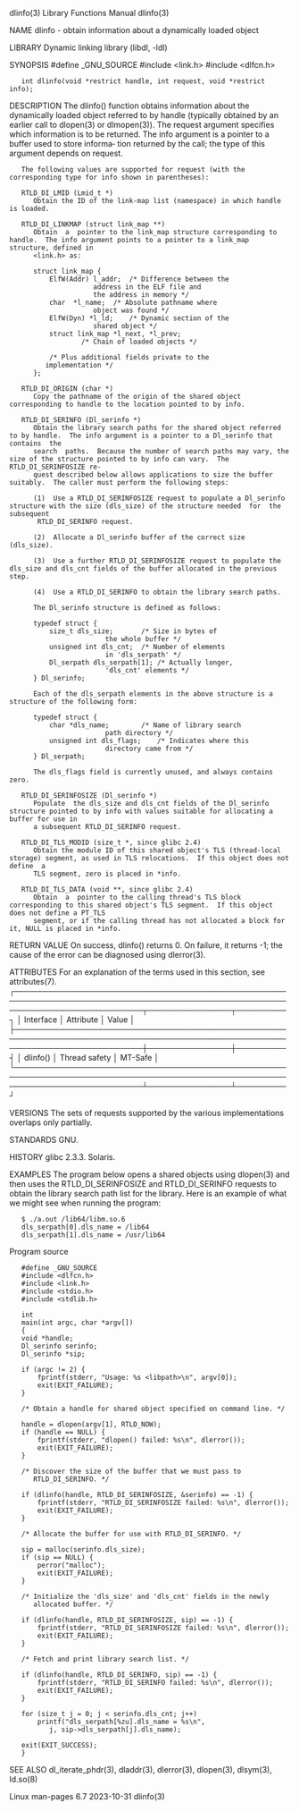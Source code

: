 dlinfo(3)							   Library Functions Manual							     dlinfo(3)

NAME
       dlinfo - obtain information about a dynamically loaded object

LIBRARY
       Dynamic linking library (libdl, -ldl)

SYNOPSIS
       #define _GNU_SOURCE
       #include <link.h>
       #include <dlfcn.h>

       int dlinfo(void *restrict handle, int request, void *restrict info);

DESCRIPTION
       The dlinfo() function obtains information about the dynamically loaded object referred to by handle (typically obtained by an earlier call to dlopen(3)
       or dlmopen(3)).	The request argument specifies which information is to be returned.  The info argument is a pointer to a buffer used to store informa‐
       tion returned by the call; the type of this argument depends on request.

       The following values are supported for request (with the corresponding type for info shown in parentheses):

       RTLD_DI_LMID (Lmid_t *)
	      Obtain the ID of the link-map list (namespace) in which handle is loaded.

       RTLD_DI_LINKMAP (struct link_map **)
	      Obtain  a	 pointer to the link_map structure corresponding to handle.  The info argument points to a pointer to a link_map structure, defined in
	      <link.h> as:

		  struct link_map {
		      ElfW(Addr) l_addr;  /* Difference between the
					     address in the ELF file and
					     the address in memory */
		      char	*l_name;  /* Absolute pathname where
					     object was found */
		      ElfW(Dyn) *l_ld;	  /* Dynamic section of the
					     shared object */
		      struct link_map *l_next, *l_prev;
					  /* Chain of loaded objects */

		      /* Plus additional fields private to the
			 implementation */
		  };

       RTLD_DI_ORIGIN (char *)
	      Copy the pathname of the origin of the shared object corresponding to handle to the location pointed to by info.

       RTLD_DI_SERINFO (Dl_serinfo *)
	      Obtain the library search paths for the shared object referred to by handle.  The info argument is a pointer to a Dl_serinfo that	 contains  the
	      search  paths.  Because the number of search paths may vary, the size of the structure pointed to by info can vary.  The RTLD_DI_SERINFOSIZE re‐
	      quest described below allows applications to size the buffer suitably.  The caller must perform the following steps:

	      (1)  Use a RTLD_DI_SERINFOSIZE request to populate a Dl_serinfo structure with the size (dls_size) of the structure needed  for  the  subsequent
		   RTLD_DI_SERINFO request.

	      (2)  Allocate a Dl_serinfo buffer of the correct size (dls_size).

	      (3)  Use a further RTLD_DI_SERINFOSIZE request to populate the dls_size and dls_cnt fields of the buffer allocated in the previous step.

	      (4)  Use a RTLD_DI_SERINFO to obtain the library search paths.

	      The Dl_serinfo structure is defined as follows:

		  typedef struct {
		      size_t dls_size;		 /* Size in bytes of
						    the whole buffer */
		      unsigned int dls_cnt;	 /* Number of elements
						    in 'dls_serpath' */
		      Dl_serpath dls_serpath[1]; /* Actually longer,
						    'dls_cnt' elements */
		  } Dl_serinfo;

	      Each of the dls_serpath elements in the above structure is a structure of the following form:

		  typedef struct {
		      char *dls_name;		 /* Name of library search
						    path directory */
		      unsigned int dls_flags;	 /* Indicates where this
						    directory came from */
		  } Dl_serpath;

	      The dls_flags field is currently unused, and always contains zero.

       RTLD_DI_SERINFOSIZE (Dl_serinfo *)
	      Populate	the dls_size and dls_cnt fields of the Dl_serinfo structure pointed to by info with values suitable for allocating a buffer for use in
	      a subsequent RTLD_DI_SERINFO request.

       RTLD_DI_TLS_MODID (size_t *, since glibc 2.4)
	      Obtain the module ID of this shared object's TLS (thread-local storage) segment, as used in TLS relocations.  If this object does not  define  a
	      TLS segment, zero is placed in *info.

       RTLD_DI_TLS_DATA (void **, since glibc 2.4)
	      Obtain  a	 pointer to the calling thread's TLS block corresponding to this shared object's TLS segment.  If this object does not define a PT_TLS
	      segment, or if the calling thread has not allocated a block for it, NULL is placed in *info.

RETURN VALUE
       On success, dlinfo() returns 0.	On failure, it returns -1; the cause of the error can be diagnosed using dlerror(3).

ATTRIBUTES
       For an explanation of the terms used in this section, see attributes(7).
       ┌───────────────────────────────────────────────────────────────────────────────────────────────────────────────────────────┬───────────────┬─────────┐
       │ Interface														   │ Attribute	   │ Value   │
       ├───────────────────────────────────────────────────────────────────────────────────────────────────────────────────────────┼───────────────┼─────────┤
       │ dlinfo()														   │ Thread safety │ MT-Safe │
       └───────────────────────────────────────────────────────────────────────────────────────────────────────────────────────────┴───────────────┴─────────┘

VERSIONS
       The sets of requests supported by the various implementations overlaps only partially.

STANDARDS
       GNU.

HISTORY
       glibc 2.3.3.  Solaris.

EXAMPLES
       The program below opens a shared objects using dlopen(3) and then uses the RTLD_DI_SERINFOSIZE and  RTLD_DI_SERINFO  requests  to  obtain  the  library
       search path list for the library.  Here is an example of what we might see when running the program:

	   $ ./a.out /lib64/libm.so.6
	   dls_serpath[0].dls_name = /lib64
	   dls_serpath[1].dls_name = /usr/lib64

   Program source

       #define _GNU_SOURCE
       #include <dlfcn.h>
       #include <link.h>
       #include <stdio.h>
       #include <stdlib.h>

       int
       main(int argc, char *argv[])
       {
	   void *handle;
	   Dl_serinfo serinfo;
	   Dl_serinfo *sip;

	   if (argc != 2) {
	       fprintf(stderr, "Usage: %s <libpath>\n", argv[0]);
	       exit(EXIT_FAILURE);
	   }

	   /* Obtain a handle for shared object specified on command line. */

	   handle = dlopen(argv[1], RTLD_NOW);
	   if (handle == NULL) {
	       fprintf(stderr, "dlopen() failed: %s\n", dlerror());
	       exit(EXIT_FAILURE);
	   }

	   /* Discover the size of the buffer that we must pass to
	      RTLD_DI_SERINFO. */

	   if (dlinfo(handle, RTLD_DI_SERINFOSIZE, &serinfo) == -1) {
	       fprintf(stderr, "RTLD_DI_SERINFOSIZE failed: %s\n", dlerror());
	       exit(EXIT_FAILURE);
	   }

	   /* Allocate the buffer for use with RTLD_DI_SERINFO. */

	   sip = malloc(serinfo.dls_size);
	   if (sip == NULL) {
	       perror("malloc");
	       exit(EXIT_FAILURE);
	   }

	   /* Initialize the 'dls_size' and 'dls_cnt' fields in the newly
	      allocated buffer. */

	   if (dlinfo(handle, RTLD_DI_SERINFOSIZE, sip) == -1) {
	       fprintf(stderr, "RTLD_DI_SERINFOSIZE failed: %s\n", dlerror());
	       exit(EXIT_FAILURE);
	   }

	   /* Fetch and print library search list. */

	   if (dlinfo(handle, RTLD_DI_SERINFO, sip) == -1) {
	       fprintf(stderr, "RTLD_DI_SERINFO failed: %s\n", dlerror());
	       exit(EXIT_FAILURE);
	   }

	   for (size_t j = 0; j < serinfo.dls_cnt; j++)
	       printf("dls_serpath[%zu].dls_name = %s\n",
		      j, sip->dls_serpath[j].dls_name);

	   exit(EXIT_SUCCESS);
       }

SEE ALSO
       dl_iterate_phdr(3), dladdr(3), dlerror(3), dlopen(3), dlsym(3), ld.so(8)

Linux man-pages 6.7							  2023-10-31								     dlinfo(3)
